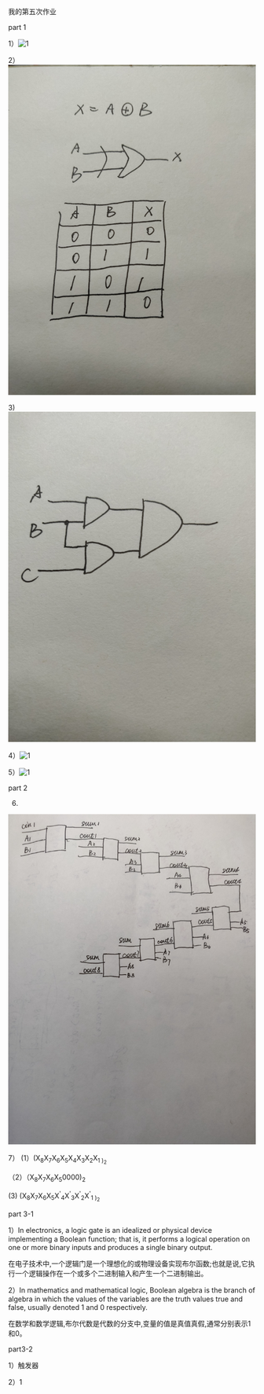 我的第五次作业

part 1

1）![1](images/AND.jpg)

2）![1](images/XOR.jpg)

3)![1](images/ABC.jpg)

4）![1](images/p.jpg)

5）![1](images/p1.jpg)

part 2

6)
![1](images/bit8.jpg)

7）
(1）(X<sub>8</sub>X<sub>7</sub>X<sub>6</sub>X<sub>5</sub>X<sub>4</sub>X<sub>3</sub>X<sub>2</sub>X<sub>1
)<sub>2

（2）（X<sub>8</sub>X<sub>7</sub>X<sub>6</sub>X<sub>5</sub>0000)<sub>2

(3)
(X<sub>8</sub>X<sub>7</sub>X<sub>6</sub>X<sub>5</sub>X<sup>'</sup><sub>4</sub>X<sup>'</sup><sub>3</sub>X<sup>'</sup><sub>2</sub>X<sup>'</sup><sub>1
)<sub>2


part 3-1

1）In electronics, a logic gate is an idealized or physical device implementing a Boolean function; that is, it performs a logical operation on one or more binary inputs and produces a single binary output. 

在电子技术中,一个逻辑门是一个理想化的或物理设备实现布尔函数;也就是说,它执行一个逻辑操作在一个或多个二进制输入和产生一个二进制输出。

2）In mathematics and mathematical logic, Boolean algebra is the branch of algebra in which the values of the variables are the truth values true and false, usually denoted 1 and 0 respectively. 

在数学和数学逻辑,布尔代数是代数的分支中,变量的值是真值真假,通常分别表示1和0。

part3-2

1）触发器

2）1